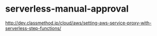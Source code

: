 serverless-manual-approval
==========================

http://dev.classmethod.jp/cloud/aws/setting-aws-service-proxy-with-serverless-step-functions/
